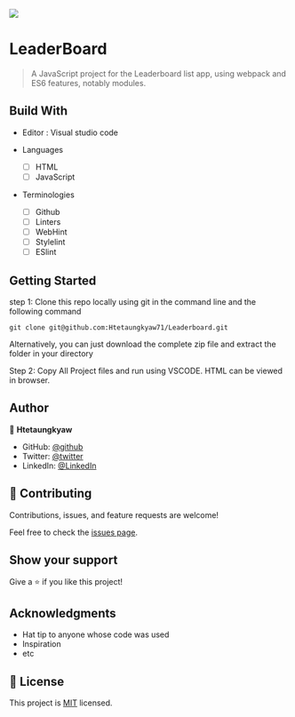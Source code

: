 ![](https://img.shields.io/badge/Microverse-blueviolet)

# LeaderBoard

> A JavaScript project for the Leaderboard list app, using webpack and ES6 features, notably modules.


## Build With

- Editor : Visual studio code

- Languages

  - [ ] HTML
  - [ ] JavaScript

- Terminologies
  - [ ] Github
  - [ ] Linters
  - [ ] WebHint
  - [ ] Stylelint
  - [ ] ESlint

<!-- ## Live Demo (if available)

[Live Demo Link](https://livedemo.com) -->


## Getting Started

step 1:
Clone this repo locally using git in the command line and the following command

```
git clone git@github.com:Htetaungkyaw71/Leaderboard.git
```

Alternatively, you can just download the complete zip file and extract the folder in your directory

Step 2:
Copy All Project files and run using VSCODE. HTML can be viewed in browser.



## Author

👤 **Htetaungkyaw**

- GitHub: [@github](https://github.com/Htetaungkyaw71)
- Twitter: [@twitter](https://twitter.com/htetaun91907337)
- LinkedIn: [@LinkedIn](https://www.linkedin.com/in/htet-aung-kyaw-9a77271a7/)


## 🤝 Contributing

Contributions, issues, and feature requests are welcome!

Feel free to check the [issues page](https://github.com/Htetaungkyaw71/Leaderboard/issues).

## Show your support

Give a ⭐️ if you like this project!

## Acknowledgments

- Hat tip to anyone whose code was used
- Inspiration
- etc

## 📝 License

This project is [MIT](./MIT.md) licensed.


